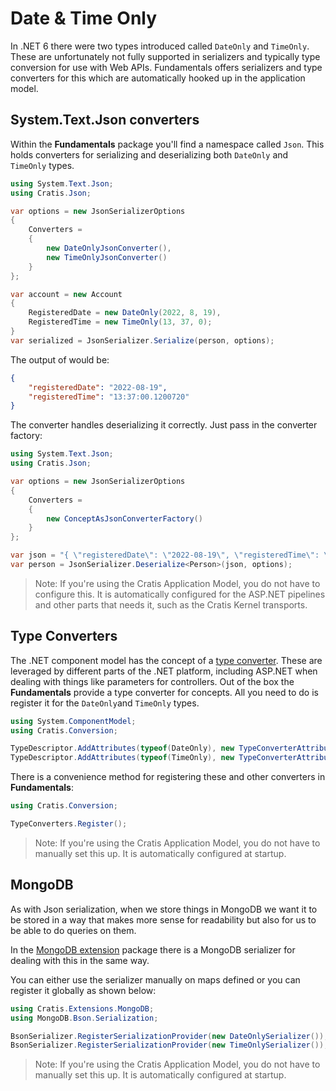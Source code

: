 # Date & Time Only

In .NET 6 there were two types introduced called `DateOnly` and `TimeOnly`.
These are unfortunately not fully supported in serializers and typically type conversion for use with
Web APIs. Fundamentals offers serializers and type converters for this which are automatically hooked up
in the application model.

## System.Text.Json converters

Within the **Fundamentals** package you'll find a namespace called `Json`. This holds converters for serializing and deserializing both `DateOnly` and `TimeOnly` types.

```csharp
using System.Text.Json;
using Cratis.Json;

var options = new JsonSerializerOptions
{
    Converters =
    {
        new DateOnlyJsonConverter(),
        new TimeOnlyJsonConverter()
    }
};

var account = new Account
{
    RegisteredDate = new DateOnly(2022, 8, 19),
    RegisteredTime = new TimeOnly(13, 37, 0);
}
var serialized = JsonSerializer.Serialize(person, options);
```

The output of would be:

```json
{
    "registeredDate": "2022-08-19",
    "registeredTime": "13:37:00.1200720"
}
```

The converter handles deserializing it correctly. Just pass in the converter factory:

```csharp
using System.Text.Json;
using Cratis.Json;

var options = new JsonSerializerOptions
{
    Converters =
    {
        new ConceptAsJsonConverterFactory()
    }
};

var json = "{ \"registeredDate\": \"2022-08-19\", \"registeredTime\": \"13:37:00.1200720\" }";
var person = JsonSerializer.Deserialize<Person>(json, options);
```

> Note: If you're using the Cratis Application Model, you do not have to configure this. It is automatically configured for the ASP.NET pipelines
> and other parts that needs it, such as the Cratis Kernel transports.

## Type Converters


The .NET component model has the concept of a [type converter](https://docs.microsoft.com/en-us/dotnet/api/system.componentmodel.typeconverter?view=net-6.0).
These are leveraged by different parts of the .NET platform, including ASP.NET when dealing with things like parameters for controllers.
Out of the box the **Fundamentals** provide a type converter for concepts. All you need to do is register it for the `DateOnly`and `TimeOnly` types.

```csharp
using System.ComponentModel;
using Cratis.Conversion;

TypeDescriptor.AddAttributes(typeof(DateOnly), new TypeConverterAttribute(typeof(DateOnlyTypeConverter)));
TypeDescriptor.AddAttributes(typeof(TimeOnly), new TypeConverterAttribute(typeof(TimeOnlyTypeConverter)));
```

There is a convenience method for registering these and other converters in **Fundamentals**:

```csharp
using Cratis.Conversion;

TypeConverters.Register();
```

> Note: If you're using the Cratis Application Model, you do not have to manually set this up. It is automatically configured at startup.

## MongoDB

As with Json serialization, when we store things in MongoDB we want it to be stored in a way that makes more sense for readability but also
for us to be able to do queries on them.

In the [MongoDB extension](https://www.nuget.org/packages/Aksio.Extensions.MongoDB/) package there is a MongoDB serializer for dealing with
this in the same way.

You can either use the serializer manually on maps defined or you can register it globally as shown below:

```csharp
using Cratis.Extensions.MongoDB;
using MongoDB.Bson.Serialization;

BsonSerializer.RegisterSerializationProvider(new DateOnlySerializer());
BsonSerializer.RegisterSerializationProvider(new TimeOnlySerializer());
```

> Note: If you're using the Cratis Application Model, you do not have to manually set this up. It is automatically configured at startup.
